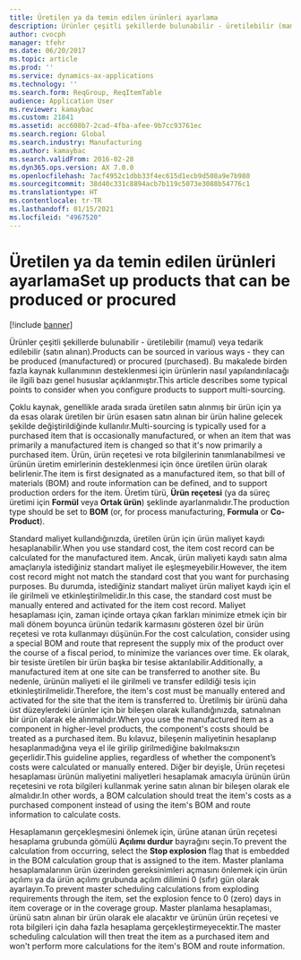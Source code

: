 ```yaml
---
title: Üretilen ya da temin edilen ürünleri ayarlama
description: Ürünler çeşitli şekillerde bulunabilir - üretilebilir (mamul) veya tedarik edilebilir (satın alınan). Bu makalede birden fazla kaynak kullanımının desteklenmesi için ürünlerin nasıl yapılandırılacağı ile ilgili bazı genel hususlar açıklanmıştır.
author: cvocph
manager: tfehr
ms.date: 06/20/2017
ms.topic: article
ms.prod: ''
ms.service: dynamics-ax-applications
ms.technology: ''
ms.search.form: ReqGroup, ReqItemTable
audience: Application User
ms.reviewer: kamaybac
ms.custom: 21841
ms.assetid: acc608b7-2cad-4fba-afee-9b7cc93761ec
ms.search.region: Global
ms.search.industry: Manufacturing
ms.author: kamaybac
ms.search.validFrom: 2016-02-28
ms.dyn365.ops.version: AX 7.0.0
ms.openlocfilehash: 7acf4952c1dbb33f4ec615d1ecb9d508a9e7b980
ms.sourcegitcommit: 38d40c331c8894acb7b119c5073e3088b54776c1
ms.translationtype: HT
ms.contentlocale: tr-TR
ms.lasthandoff: 01/15/2021
ms.locfileid: "4967520"
---
```

# <a name="set-up-products-that-can-be-produced-or-procured"></a><span data-ttu-id="496cb-104">Üretilen ya da temin edilen ürünleri ayarlama</span><span class="sxs-lookup"><span data-stu-id="496cb-104">Set up products that can be produced or procured</span></span>

[!include [banner](../includes/banner.md)]

<span data-ttu-id="496cb-105">Ürünler çeşitli şekillerde bulunabilir - üretilebilir (mamul) veya tedarik edilebilir (satın alınan).</span><span class="sxs-lookup"><span data-stu-id="496cb-105">Products can be sourced in various ways -  they can be produced (manufactured) or procured (purchased).</span></span> <span data-ttu-id="496cb-106">Bu makalede birden fazla kaynak kullanımının desteklenmesi için ürünlerin nasıl yapılandırılacağı ile ilgili bazı genel hususlar açıklanmıştır.</span><span class="sxs-lookup"><span data-stu-id="496cb-106">This article describes some typical points to consider when you configure products to support multi-sourcing.</span></span> 

<span data-ttu-id="496cb-107">Çoklu kaynak, genellikle arada sırada üretilen satın alınmış bir ürün için ya da esas olarak üretilen bir ürün esasen satın alınan bir ürün haline gelecek şekilde değiştirildiğinde kullanılır.</span><span class="sxs-lookup"><span data-stu-id="496cb-107">Multi-sourcing is typically used for a purchased item that is occasionally manufactured, or when an item that was primarily a manufactured item is changed so that it's now primarily a purchased item.</span></span> <span data-ttu-id="496cb-108">Ürün, ürün reçetesi ve rota bilgilerinin tanımlanabilmesi ve ürünün üretim emirlerinin desteklenmesi için önce üretilen ürün olarak belirlenir.</span><span class="sxs-lookup"><span data-stu-id="496cb-108">The item is first designated as a manufactured item, so that bill of materials (BOM) and route information can be defined, and to support production orders for the item.</span></span> <span data-ttu-id="496cb-109">Üretim türü, **Ürün reçetesi** (ya da süreç üretimi için **Formül** veya **Ortak ürün**) şeklinde ayarlanmalıdır.</span><span class="sxs-lookup"><span data-stu-id="496cb-109">The production type should be set to **BOM** (or, for process manufacturing, **Formula** or **Co-Product**).</span></span>

<span data-ttu-id="496cb-110">Standard maliyet kullandığınızda, üretilen ürün için ürün maliyet kaydı hesaplanabilir.</span><span class="sxs-lookup"><span data-stu-id="496cb-110">When you use standard cost, the item cost record can be calculated for the manufactured item.</span></span> <span data-ttu-id="496cb-111">Ancak, ürün maliyeti kaydı satın alma amaçlarıyla istediğiniz standart maliyet ile eşleşmeyebilir.</span><span class="sxs-lookup"><span data-stu-id="496cb-111">However, the item cost record might not match the standard cost that you want for purchasing purposes.</span></span> <span data-ttu-id="496cb-112">Bu durumda, istediğiniz standart maliyet ürün maliyet kaydı için el ile girilmeli ve etkinleştirilmelidir.</span><span class="sxs-lookup"><span data-stu-id="496cb-112">In this case, the standard cost must be manually entered and activated for the item cost record.</span></span> <span data-ttu-id="496cb-113">Maliyet hesaplaması için, zaman içinde ortaya çıkan farkları minimize etmek için bir mali dönem boyunca ürünün tedarik karmasını gösteren özel bir ürün reçetesi ve rota kullanmayı düşünün.</span><span class="sxs-lookup"><span data-stu-id="496cb-113">For the cost calculation, consider using a special BOM and route that represent the supply mix of the product over the course of a fiscal period, to minimize the variances over time.</span></span> <span data-ttu-id="496cb-114">Ek olarak, bir tesiste üretilen bir ürün başka bir tesise aktarılabilir.</span><span class="sxs-lookup"><span data-stu-id="496cb-114">Additionally, a manufactured item at one site can be transferred to another site.</span></span> <span data-ttu-id="496cb-115">Bu nedenle, ürünün maliyeti el ile girilmeli ve transfer edildiği tesis için etkinleştirilmelidir.</span><span class="sxs-lookup"><span data-stu-id="496cb-115">Therefore, the item's cost must be manually entered and activated for the site that the item is transferred to.</span></span> <span data-ttu-id="496cb-116">Üretilmiş bir ürünü daha üst düzeylerdeki ürünler için bir bileşen olarak kullandığınızda, satınalınan bir ürün olarak ele alınmalıdır.</span><span class="sxs-lookup"><span data-stu-id="496cb-116">When you use the manufactured item as a component in higher-level products, the component's costs should be treated as a purchased item.</span></span> <span data-ttu-id="496cb-117">Bu kılavuz, bileşenin maliyetinin hesaplanıp hesaplanmadığına veya el ile girilip girilmediğine bakılmaksızın geçerlidir.</span><span class="sxs-lookup"><span data-stu-id="496cb-117">This guideline applies, regardless of whether the component’s costs were calculated or manually entered.</span></span> <span data-ttu-id="496cb-118">Diğer bir deyişle, Ürün reçetesi hesaplaması ürünün maliyetini maliyetleri hesaplamak amacıyla ürünün ürün reçetesini ve rota bilgileri kullanmak yerine satın alınan bir bileşen olarak ele almalıdır.</span><span class="sxs-lookup"><span data-stu-id="496cb-118">In other words, a BOM calculation should treat the item's costs as a purchased component instead of using the item's BOM and route information to calculate costs.</span></span> 

<span data-ttu-id="496cb-119">Hesaplamanın gerçekleşmesini önlemek için, ürüne atanan ürün reçetesi hesaplama grubunda gömülü **Açılımı durdur** bayrağını seçin.</span><span class="sxs-lookup"><span data-stu-id="496cb-119">To prevent the calculation from occurring, select the **Stop explosion** flag that is embedded in the BOM calculation group that is assigned to the item.</span></span> <span data-ttu-id="496cb-120">Master planlama hesaplamalarının ürün üzerinden gereksinimleri açmasını önlemek için ürün açılımı ya da ürün açılımı grubunda açılım dilimini 0 (sıfır) gün olarak ayarlayın.</span><span class="sxs-lookup"><span data-stu-id="496cb-120">To prevent master scheduling calculations from exploding requirements through the item, set the explosion fence to 0 (zero) days in item coverage or in the coverage group.</span></span> <span data-ttu-id="496cb-121">Master planlama hesaplaması, ürünü satın alınan bir ürün olarak ele alacaktır ve ürünün ürün reçetesi ve rota bilgileri için daha fazla hesaplama gerçekleştirmeyecektir.</span><span class="sxs-lookup"><span data-stu-id="496cb-121">The master scheduling calculation will then treat the item as a purchased item and won't perform more calculations for the item's BOM and route information.</span></span>





